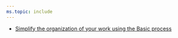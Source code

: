 ```yaml
---
ms.topic: include
---
```


- [Simplify the organization of your work using the Basic process](#simplify-the-organization-of-your-work-using-the-basic-process)

